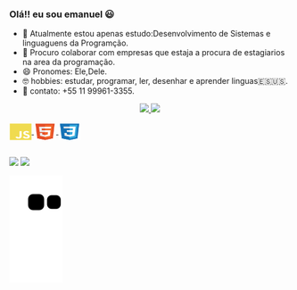 ### Olá!! eu sou emanuel 😃 

- 🌱 Atualmente estou apenas estudo:Desenvolvimento de Sistemas e linguaguens da Programção.
- 👯 Procuro colaborar com empresas que estaja a procura de estagiarios na area da programação.
- 😄 Pronomes: Ele,Dele.
- 🤓 hobbies: estudar, programar, ler, desenhar e aprender linguas🇪🇸🇺🇸.
- 📱 contato: +55 11 99961-3355.

<div align="center">
  <a href="https://github.com/emanuelsantossouza">
  <img height="180em" src="https://github-readme-stats.vercel.app/api?username=emanuelsantossouza&show_icons=true&theme=dracula&include_all_commits=true&count_private=true"/>
  <img height="180em" src="https://github-readme-stats.vercel.app/api/top-langs/?username=emanuelsantossouza&layout=compact&langs_count=7&theme=dracula"/>
</div>
  
<div style="display: inline_block"><br>
  <img align="center" alt="Rafa-Js" height="30" width="40" src="https://raw.githubusercontent.com/devicons/devicon/master/icons/javascript/javascript-plain.svg">
  <img align="center" alt="Rafa-HTML" height="30" width="40" src="https://raw.githubusercontent.com/devicons/devicon/master/icons/html5/html5-original.svg">
  <img align="center" alt="Rafa-CSS" height="30" width="40" src="https://raw.githubusercontent.com/devicons/devicon/master/icons/css3/css3-original.svg">

</div>
  
  ##
 
<div>
  <a href="https://instagram.com/emanuel_souza_de_jesus_" target="_blank"><img src="https://img.shields.io/badge/-Instagram-%23E4405F?style=for-the-badge&logo=instagram&logoColor=white" target="_blank"></a>
  <a href="https://www.facebook.com/emanuel.souzadejesus.7" target="_blank"><img src="https://img.shields.io/badge/Facebook-1877F2?style=for-the-badge&logo=facebook&logoColor=white" tardet="_blank"></a>


![Snake animation](https://github.com/emanuelsantossouza/emanuelsantossouza/blob/output/github-contribution-grid-snake.svg)
 
</div>
